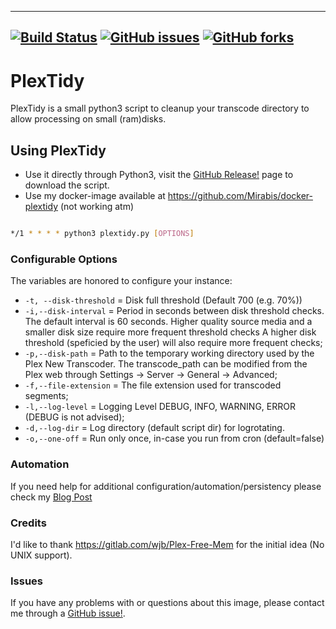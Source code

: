 -----------------------------------------
[![Build Status](https://travis-ci.org/Mirabis/PlexTidy.svg?branch=master)](https://travis-ci.org/Mirabis/PlexTidy)
[![GitHub issues](https://img.shields.io/github/issues/Mirabis/PlexTidy.svg)](https://github.com/Mirabis/PlexTidy/issues)
[![GitHub forks](https://img.shields.io/github/forks/Mirabis/PlexTidy.svg?style=flat-square)](https://github.com/Mirabis/PlexTidy/network)
-----------------------------------------
# PlexTidy
PlexTidy is a small python3 script to cleanup your transcode directory to allow processing on small (ram)disks.

## Using PlexTidy
* Use it directly through Python3, visit the [GitHub Release!](https://github.com/Mirabis/PlexTidy/releases) page to download the script.
* Use my docker-image available at https://github.com/Mirabis/docker-plextidy (not working atm)

```bash

*/1 * * * * python3 plextidy.py [OPTIONS]

```
### Configurable Options

The variables are honored to configure your instance:

* `-t, --disk-threshold`	=	Disk full threshold (Default 700 (e.g. 70%))
* `-i,--disk-interval`	=	Period in seconds between disk threshold checks. The default interval is 60 seconds. Higher quality source media and a smaller disk size require more frequent threshold checks A higher disk threshold (speficied by the user) will also require more frequent checks;
* `-p,--disk-path`	=	Path to the temporary working directory used by the Plex New Transcoder. The transcode_path can be modified from the Plex web through Settings -> Server -> General -> Advanced;
* `-f,--file-extension`	=	The file extension used for transcoded segments;
* `-l,--log-level`	=	Logging Level DEBUG, INFO, WARNING, ERROR (DEBUG is not advised);
* `-d,--log-dir`	=	Log directory (default script dir) for logrotating.
* `-o,--one-off`   = Run only once, in-case you run from cron (default=false)

### Automation
If you need help for additional configuration/automation/persistency please check my [Blog Post](https://mirabis.nl/development/docker-plextidy/)

### Credits
I'd like to thank https://gitlab.com/wjb/Plex-Free-Mem for the initial idea (No UNIX support).

### Issues

If you have any problems with or questions about this image, please contact me through a [GitHub issue!](/issues).
